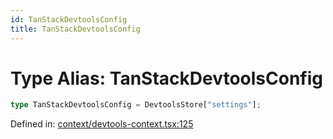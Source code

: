 ```yaml
---
id: TanStackDevtoolsConfig
title: TanStackDevtoolsConfig
---
```


<!-- DO NOT EDIT: this page is autogenerated from the type comments -->

# Type Alias: TanStackDevtoolsConfig

```ts
type TanStackDevtoolsConfig = DevtoolsStore["settings"];
```

Defined in: [context/devtools-context.tsx:125](https://github.com/TanStack/devtools/blob/main/packages/devtools/src/context/devtools-context.tsx#L125)
